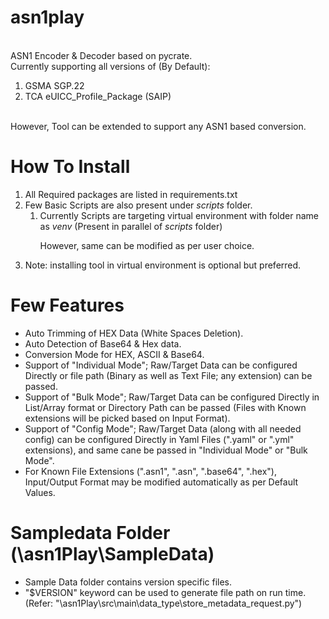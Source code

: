 # asn1play

<BR>ASN1 Encoder &amp; Decoder based on pycrate.
<BR>Currently supporting all versions of (By Default):
<ol>
<li>GSMA SGP.22
<li>TCA eUICC_Profile_Package (SAIP)
</ol>
<BR> However, Tool can be extended to support any ASN1 based conversion.

# How To Install 
<ol>
<li>All Required packages are listed in requirements.txt
<li>Few Basic Scripts are also present under <i>scripts</i> folder.
<ol>
<li>Currently Scripts are targeting virtual environment with folder name as <i>venv</i> (Present in parallel of <i>scripts</i> folder)

However, same can be modified as per user choice. 
</ol>
<li>Note: installing tool in virtual environment is optional but preferred.
</ol>

# Few Features 
<ul>
<li>Auto Trimming of HEX Data (White Spaces Deletion).
<li>Auto Detection of Base64 & Hex data.
<li>Conversion Mode for HEX, ASCII & Base64.
<li>Support of "Individual Mode"; Raw/Target Data can be configured Directly or file path (Binary as well as Text File; any extension) can be passed.
<li>Support of "Bulk Mode"; Raw/Target Data can be configured Directly in List/Array format or Directory Path can be passed (Files with Known extensions will be picked based on Input Format).
<li>Support of "Config Mode"; Raw/Target Data (along with all needed config) can be configured Directly in Yaml Files (".yaml" or ".yml" extensions), and same cane be passed in "Individual Mode" or "Bulk Mode".
<li>For Known File Extensions (".asn1", ".asn", ".base64", ".hex"), Input/Output Format may be modified automatically as per Default Values.
</ul>

# Sampledata Folder (\asn1Play\SampleData)
<ul>
<li>Sample Data folder contains version specific files.
<li>"$VERSION" keyword can be used to generate file path on run time. (Refer: "\asn1Play\src\main\data_type\store_metadata_request.py")
</ul>
